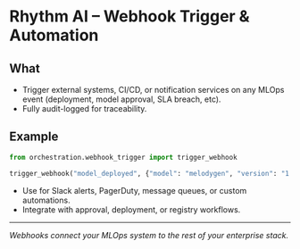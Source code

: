 # Rhythm AI – Webhook Trigger & Automation

## What

- Trigger external systems, CI/CD, or notification services on any MLOps event (deployment, model approval, SLA breach, etc).
- Fully audit-logged for traceability.

## Example

```python
from orchestration.webhook_trigger import trigger_webhook

trigger_webhook("model_deployed", {"model": "melodygen", "version": "1.0.3"}, "https://your.webhook/endpoint")
```

- Use for Slack alerts, PagerDuty, message queues, or custom automations.
- Integrate with approval, deployment, or registry workflows.

---

*Webhooks connect your MLOps system to the rest of your enterprise stack.*